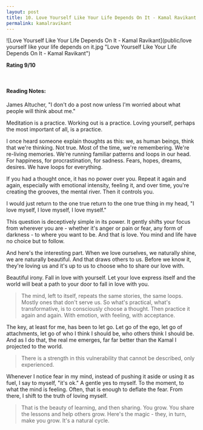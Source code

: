 ```yaml
---
layout: post
title: 10. Love Yourself Like Your Life Depends On It - Kamal Ravikant (📱)
permalink: kamalravikant
---
```


![Love Yourself Like Your Life Depends On It - Kamal Ravikant](public/love yourself like your life depends on it.jpg "Love Yourself Like Your Life Depends On It - Kamal Ravikant")

**Rating 9/10**

<br>

#### Reading Notes:

James Altucher, "I don't do a post now unless I'm worried about what people will think about me."

Meditation is a practice. Working out is a practice. Loving yourself, perhaps the most important of all, is a practice.

I once heard someone explain thoughts as this: we, as human beings, think that we're thinking. Not true. Most of the time, we're remembering. We're re-living memories. We're running familiar patterns and loops in our head. For happiness, for procrastination, for sadness. Fears, hopes, dreams, desires. We have loops for everything.

If you had a thought once, it has no power over you. Repeat it again and again, especially with emotional intensity, feeling it, and over time, you're creating the grooves, the mental river. Then it controls you.

I would just return to the one true return to the one true thing in my head, "I love myself, I love myself, I love myself."

This question is deceptively simple in its power. It gently shifts your focus from wherever you are - whether it's anger or pain or fear, any form of darkness - to where you want to be. And that is love. You mind and life have no choice but to follow.

And here's the interesting part. When we love ourselves, we naturally shine, we are naturally beautiful. And that draws others to us. Before we know it, they're loving us and it's up to us to choose who to share our love with.

Beautiful irony. Fall in love with yourself. Let your love express itself and the world will beat a path to your door to fall in love with you.

> The mind, left to itself, repeats the same stories, the same loops. Mostly ones that don't serve us. So what's practical, what's transformative, is to consciously choose a thought. Then practice it again and again. With emotion, with feeling, with acceptance.

The key, at least for me, has been to let go. Let go of the ego, let go of attachments, let go of who I think I should be, who others think I should be. And as I do that, the real me emerges, far far better than the Kamal I projected to the world.

> There is a strength in this vulnerability that cannot be described, only experienced.

Whenever I notice fear in my mind, instead of pushing it aside or using it as fuel, I say to myself, "it's ok." A gentle yes to myself. To the moment, to what the mind is feeling. Often, that is enough to deflate the fear. From there, I shift to the truth of loving myself.

> That is the beauty of learning, and then sharing. You grow. You share the lessons and help others grow. Here's the magic - they, in turn, make you grow. It's a natural cycle.
